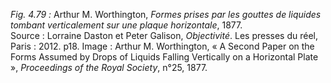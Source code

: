 *Fig. 4.79 :* Arthur M. Worthington, *Formes prises par les gouttes de liquides tombant verticalement sur une plaque horizontale*, 1877.  
Source : Lorraine Daston et Peter Galison, *Objectivité*. Les presses du réel, Paris : 2012. p18. Image : Arthur M. Worthington, « A Second Paper on the Forms Assumed by Drops of Liquids Falling Vertically on a Horizontal Plate », *Proceedings of the Royal Society*, n°25, 1877.